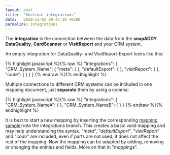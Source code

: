 ```yaml
---
layout: post
title:  "Section: integrations"
date:   2020-11-03 09:47:18 +0200
permalink: integrations
---
```


The <b>integration</b> is the connection between the data from the <b>snapADDY DataQuality</b>, <b>CardScanner</b> or <b>VisitReport</b> and your CRM system.

An empty integration for DataQuality- and VisitReport-Export looks like this:

{% highlight javascript %}{% raw %}
"integrations": {
  "CRM_System_Name": {
    "meta": {
    },
    "defaultExport": {
    },
    "visitReport": {
    },
    "code": {
    }
  }
}
{% endraw %}{% endhighlight %}

Multiple connections to different CRM systems can be included in one mapping document, just <b>separate</b> them by using a comma:

{% highlight javascript %}{% raw %}
"integrations": {
    "CRM_System_NameA": {
    },
    "CRM_System_NameB": {
    }
  }
{% endraw %}{% endhighlight %}



It is  best to start a new mapping by inserting the corresponding <a href="https://github.com/snapADDY/snapaddy-mapping-samples/tree/master">mapping sample</a>) into the integrations branch. This creates a basic valid mapping and may help understanding the syntax. "<i>meta</i>", "<i>defaultExport</i>", "<i>visitReport</i>" and "<i>code</i>" are included, even if parts are not used, it does not affect the rest of the mapping.
Now the mapping can be adapted by adding, removing or changing the entities and fields. More on that in "<i>mappings</i>".
